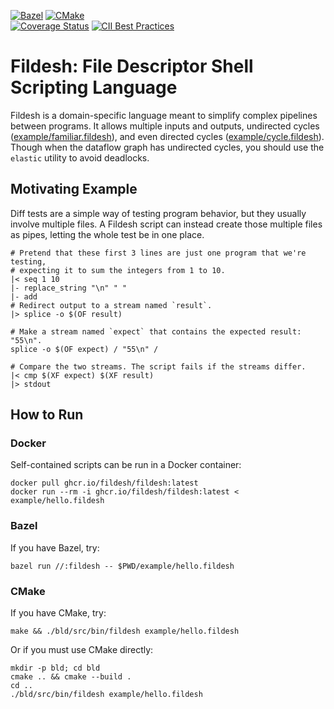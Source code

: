 [![Bazel](https://github.com/fildesh/fildesh/actions/workflows/test_bazel.yaml/badge.svg)](https://github.com/fildesh/fildesh/actions/workflows/test_bazel.yaml)
[![CMake](https://github.com/fildesh/fildesh/actions/workflows/test_cmake.yaml/badge.svg)](https://github.com/fildesh/fildesh/actions/workflows/test_cmake.yaml)
\
[![Coverage Status](https://coveralls.io/repos/github/fildesh/fildesh/badge.svg?branch=trunk)](https://coveralls.io/github/fildesh/fildesh?branch=trunk)
[![CII Best Practices](https://bestpractices.coreinfrastructure.org/projects/6377/badge)](https://bestpractices.coreinfrastructure.org/projects/6377)


# Fildesh: File Descriptor Shell Scripting Language

Fildesh is a domain-specific language meant to simplify complex pipelines between programs.
It allows multiple inputs and outputs, undirected cycles ([example/familiar.fildesh](example/familiar.fildesh)), and even directed cycles ([example/cycle.fildesh](example/cycle.fildesh)).
Though when the dataflow graph has undirected cycles, you should use the `elastic` utility to avoid deadlocks.

## Motivating Example

Diff tests are a simple way of testing program behavior, but they usually involve multiple files.
A Fildesh script can instead create those multiple files as pipes, letting the whole test be in one place.

```shell
# Pretend that these first 3 lines are just one program that we're testing,
# expecting it to sum the integers from 1 to 10.
|< seq 1 10
|- replace_string "\n" " "
|- add
# Redirect output to a stream named `result`.
|> splice -o $(OF result)

# Make a stream named `expect` that contains the expected result: "55\n".
splice -o $(OF expect) / "55\n" /

# Compare the two streams. The script fails if the streams differ.
|< cmp $(XF expect) $(XF result)
|> stdout
```

## How to Run

### Docker
Self-contained scripts can be run in a Docker container:
```shell
docker pull ghcr.io/fildesh/fildesh:latest
docker run --rm -i ghcr.io/fildesh/fildesh:latest < example/hello.fildesh
```

### Bazel
If you have Bazel, try:
```shell
bazel run //:fildesh -- $PWD/example/hello.fildesh
```

### CMake
If you have CMake, try:
```shell
make && ./bld/src/bin/fildesh example/hello.fildesh
```
Or if you must use CMake directly:
```shell
mkdir -p bld; cd bld
cmake .. && cmake --build .
cd ..
./bld/src/bin/fildesh example/hello.fildesh
```

